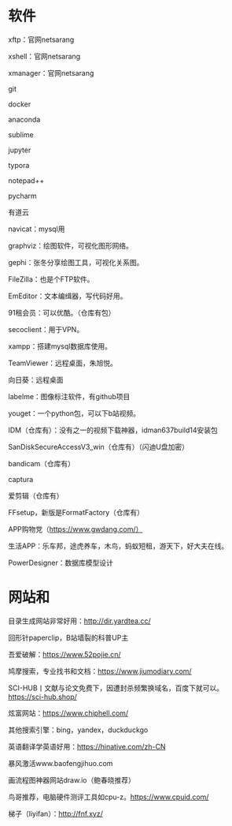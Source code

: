 # 软件

xftp：官网netsarang

xshell：官网netsarang

xmanager：官网netsarang

git

docker

anaconda

sublime

jupyter

typora

notepad++

pycharm

有道云

navicat：mysql用

graphviz：绘图软件，可视化图形网络。

gephi：张冬分享绘图工具，可视化关系图。

FileZilla：也是个FTP软件。

EmEditor：文本编缉器，写代码好用。

91租会员：可以优酷。（仓库有包）

secoclient：用于VPN。

xampp：搭建mysql数据库使用。

TeamViewer：远程桌面，朱旭悦。

向日葵：远程桌面

labelme：图像标注软件，有github项目

youget：一个python包，可以下b站视频。

IDM（仓库有）：没有之一的视频下载神器，idman637build14安装包

SanDiskSecureAccessV3_win（仓库有）（闪迪U盘加密）

bandicam（仓库有）

captura

爱剪辑（仓库有）

FFsetup，新版是FormatFactory（仓库有）

APP购物党（https://www.gwdang.com/）

生活APP：乐车邦，途虎养车，木鸟，蚂蚁短租，游天下，好大夫在线。

PowerDesigner：数据库模型设计





# 网站和

目录生成网站非常好用：http://dir.yardtea.cc/

回形针paperclip，B站墙裂的科普UP主

吾爱破解：https://www.52pojie.cn/

鸠摩搜索，专业找书和文档：https://www.jiumodiary.com/

SCI-HUB丨文献与论文免费下，因遭封杀频繁换域名，百度下就可以。https://sci-hub.shop/

炫富网站：https://www.chiphell.com/

其他搜索引擎：bing，yandex，duckduckgo

英语翻译学英语好用：https://hinative.com/zh-CN

暴风激活www.baofengjihuo.com

画流程图神器网站draw.io（鲍春晓推荐）

鸟哥推荐，电脑硬件测评工具如cpu-z。https://www.cpuid.com/

梯子（liyifan）：http://fnf.xyz/







